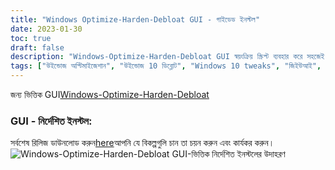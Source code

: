 ```yaml
---
title: "Windows Optimize-Harden-Debloat GUI - গাইডেড ইনস্টল"
date: 2023-01-30
toc: true
draft: false
description: "Windows-Optimize-Harden-Debloat GUI স্বয়ংক্রিয় স্ক্রিপ্ট ব্যবহার করে সহজেই আপনার Windows 10 অভিজ্ঞতা উন্নত করুন যা আপনার Windows 10 সেটআপকে ছোট করার জন্য একটি নির্দেশিত ইনস্টল অফার করে।"
tags: ["উইন্ডোজ অপ্টিমাইজেশান", "উইন্ডোজ 10 ডিব্লোট", "Windows 10 tweaks", "জিইউআই", "গ ধারালো", "শক্তির উৎস", "অটোমেশন", "সিস্টেমের স্থায়িত্ব", "সিস্টেম অ্যাডমিনিস্ট্রেশন", "উইন্ডোজ আপডেট", "লিপি", "প্রোগ্রামিং", "Debloating", "উইন্ডোজ 10 কাস্টমাইজেশন", "সিস্টেমের কর্মক্ষমতা", "উইন্ডোজ 10 গোপনীয়তা", "নিরাপত্তা", "উইন্ডোজ 10 সেটআপ", "উইন্ডোজ 10 রক্ষণাবেক্ষণ", "উইন্ডোজ 10 পরিচালনা"]
---
```

 জন্য ভিত্তিক GUI[Windows-Optimize-Harden-Debloat](https://github.com/simeononsecurity/Windows-Optimize-Harden-Debloat)

### GUI - নির্দেশিত ইনস্টল:

সর্বশেষ রিলিজ ডাউনলোড করুন[here](https://github.com/simeononsecurity/Windows-Optimize-Harden-Debloat-GUI/releases/)আপনি যে বিকল্পগুলি চান তা চয়ন করুন এবং কার্যকর করুন। <img src="https://raw.githubusercontent.com/simeononsecurity/Windows-Optimize-Harden-Debloat/master/.github/images/WOHD-GUI.gif" alt="Windows-Optimize-Harden-Debloat GUI-ভিত্তিক নির্দেশিত ইনস্টলের উদাহরণ">